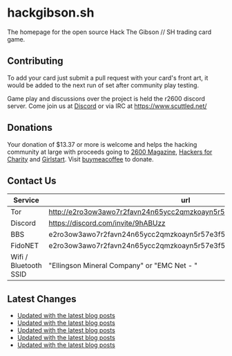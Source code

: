 # hackgibson.sh
The homepage for the open source Hack The Gibson // SH trading card game.


## Contributing

To add your card just submit a pull request with your card's front art, it would be added to the next run of set after community play testing.

Game play and discussions over the project is held the r2600 discord server. Come join us at [Discord](https://discord.com/invite/9hABUzz) or via IRC at https://www.scuttled.net/


## Donations

Your donation of $13.37 or more is welcome and helps the hacking community at large with proceeds going to [2600 Magazine](https://2600.com/), [Hackers for Charity](https://hackersforcharity.org) and [Girlstart](https://girlstart.org).  Visit [buymeacoffee](https://www.buymeacoffee.com/hackgibson.sh) to donate.


## Contact Us

Service | url
-|-
Tor | http://e2ro3ow3awo7r2favn24n65ycc2qmzkoayn5r57e3f56nvjwdcgg32ad.onion
Discord | https://discord.com/invite/9hABUzz
BBS | e2ro3ow3awo7r2favn24n65ycc2qmzkoayn5r57e3f56nvjwdcgg32ad.onion:23
FidoNET | e2ro3ow3awo7r2favn24n65ycc2qmzkoayn5r57e3f56nvjwdcgg32ad.onion:24554
Wifi / Bluetooth SSID | "Ellingson Mineral Company" or "EMC Net - <fidonet address>"

## Latest Changes
<!-- BLOG-POST-LIST:START -->
- [Updated with the latest blog posts](https://github.com/DFW2600/hackgibson.sh/commit/9f8ed2eed43ced0e74517e32a6f83a7c5d37b798)
- [Updated with the latest blog posts](https://github.com/DFW2600/hackgibson.sh/commit/c0ea52320d18774de02b05767ef36c08bc9dcbfc)
- [Updated with the latest blog posts](https://github.com/DFW2600/hackgibson.sh/commit/a67de5d30f8b8fe92e8c12634e4de71e70934d0f)
- [Updated with the latest blog posts](https://github.com/DFW2600/hackgibson.sh/commit/679d81fdeabf0e364afdab392491a329d510f52f)
- [Updated with the latest blog posts](https://github.com/DFW2600/hackgibson.sh/commit/2a4ee3e8de79925cff2ef09940b9b9e4eeaddab9)
<!-- BLOG-POST-LIST:END -->
